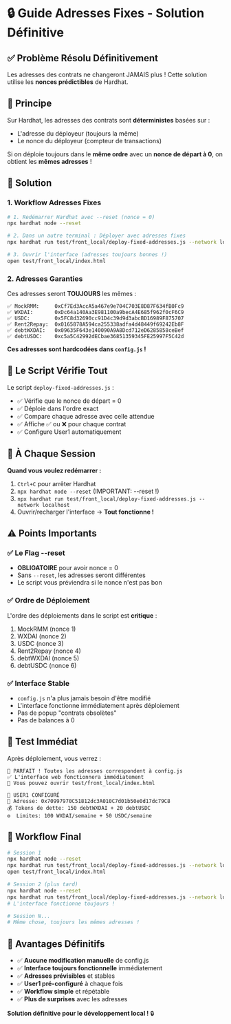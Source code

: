 # 🔒 Guide Adresses Fixes - Solution Définitive

## ✅ Problème Résolu Définitivement

Les adresses des contrats ne changeront JAMAIS plus ! Cette solution utilise les **nonces prédictibles** de Hardhat.

## 🧠 Principe

Sur Hardhat, les adresses des contrats sont **déterministes** basées sur :
- L'adresse du déployeur (toujours la même)
- Le nonce du déployeur (compteur de transactions)

Si on déploie toujours dans le **même ordre** avec un **nonce de départ à 0**, on obtient les **mêmes adresses** !

## 🔧 Solution

### 1. Workflow Adresses Fixes

```bash
# 1. Redémarrer Hardhat avec --reset (nonce = 0)
npx hardhat node --reset

# 2. Dans un autre terminal : Déployer avec adresses fixes
npx hardhat run test/front_local/deploy-fixed-addresses.js --network localhost

# 3. Ouvrir l'interface (adresses toujours bonnes !)
open test/front_local/index.html
```

### 2. Adresses Garanties

Ces adresses seront **TOUJOURS** les mêmes :

```
✅ MockRMM:     0xCf7Ed3AccA5a467e9e704C703E8D87F634fB0Fc9
✅ WXDAI:       0xDc64a140Aa3E981100a9becA4E685f962f0cF6C9  
✅ USDC:        0x5FC8d32690cc91D4c39d9d3abcBD16989F875707
✅ Rent2Repay:  0x0165878A594ca255338adfa4d48449f69242Eb8F
✅ debtWXDAI:   0x09635F643e140090A9A8Dcd712eD6285858ceBef
✅ debtUSDC:    0xc5a5C42992dECbae36851359345FE25997F5C42d
```

**Ces adresses sont hardcodées dans `config.js` !**

## 🎯 Le Script Vérifie Tout

Le script `deploy-fixed-addresses.js` :

- ✅ Vérifie que le nonce de départ = 0
- ✅ Déploie dans l'ordre exact
- ✅ Compare chaque adresse avec celle attendue
- ✅ Affiche ✅ ou ❌ pour chaque contrat
- ✅ Configure User1 automatiquement

## 🔄 À Chaque Session

**Quand vous voulez redémarrer :**

1. `Ctrl+C` pour arrêter Hardhat
2. `npx hardhat node --reset` (IMPORTANT: --reset !)
3. `npx hardhat run test/front_local/deploy-fixed-addresses.js --network localhost`
4. Ouvrir/recharger l'interface → **Tout fonctionne !**

## ⚠️ Points Importants

### ✅ Le Flag --reset

- **OBLIGATOIRE** pour avoir nonce = 0
- Sans `--reset`, les adresses seront différentes
- Le script vous préviendra si le nonce n'est pas bon

### ✅ Ordre de Déploiement

L'ordre des déploiements dans le script est **critique** :
1. MockRMM (nonce 1)
2. WXDAI (nonce 2)  
3. USDC (nonce 3)
4. Rent2Repay (nonce 4)
5. debtWXDAI (nonce 5)
6. debtUSDC (nonce 6)

### ✅ Interface Stable

- `config.js` n'a plus jamais besoin d'être modifié
- L'interface fonctionne immédiatement après déploiement
- Pas de popup "contrats obsolètes"
- Pas de balances à 0

## 🧪 Test Immédiat

Après déploiement, vous verrez :

```
🎉 PARFAIT ! Toutes les adresses correspondent à config.js
✅ L'interface web fonctionnera immédiatement
🚀 Vous pouvez ouvrir test/front_local/index.html

👤 USER1 CONFIGURÉ
📍 Adresse: 0x70997970C51812dc3A010C7d01b50e0d17dc79C8
💰 Tokens de dette: 150 debtWXDAI + 20 debtUSDC
⚙️  Limites: 100 WXDAI/semaine + 50 USDC/semaine
```

## 🚀 Workflow Final

```bash
# Session 1
npx hardhat node --reset
npx hardhat run test/front_local/deploy-fixed-addresses.js --network localhost
open test/front_local/index.html

# Session 2 (plus tard)
npx hardhat node --reset  
npx hardhat run test/front_local/deploy-fixed-addresses.js --network localhost
# L'interface fonctionne toujours !

# Session N...
# Même chose, toujours les mêmes adresses !
```

## 🎉 Avantages Définitifs

- ✅ **Aucune modification manuelle** de config.js
- ✅ **Interface toujours fonctionnelle** immédiatement
- ✅ **Adresses prévisibles** et stables
- ✅ **User1 pré-configuré** à chaque fois
- ✅ **Workflow simple** et répétable
- ✅ **Plus de surprises** avec les adresses

**Solution définitive pour le développement local !** 🔒 